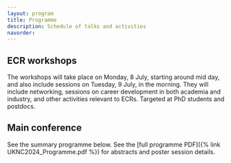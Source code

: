 ```yaml
---
layout: program
title: Programme
description: Schedule of talks and activities
navorder: 
---
```


## ECR workshops

The workshops will take place on Monday, 8 July, starting around mid day, and also include sessions on Tuesday, 9 July, in the morning. They will include networking, sessions on career development in both academia and industry, and other activities relevant to ECRs. Targeted at PhD students and postdocs.

## Main conference

See the summary programme below. See the [full programme PDF]({% link UKNC2024_Programme.pdf %}) for abstracts and poster session details.
